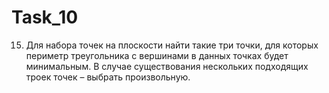 # Task_10
15.	Для набора точек на плоскости найти такие три точки, для которых периметр треугольника с вершинами в данных точках будет минимальным. В случае существования нескольких подходящих троек точек – выбрать произвольную.
